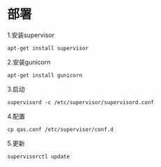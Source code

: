 # 部署

1.安装supervisor

    apt-get install supervisor

2.安装gunicorn

    apt-get install gunicorn

3.启动

    supervisord -c /etc/supervisor/supervisord.conf

4.配置

    cp qas.conf /etc/supervisor/conf.d

5.更新

    supervisorctl update